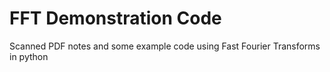 # FFT Demonstration Code
Scanned PDF notes and some example code using Fast Fourier Transforms in python
